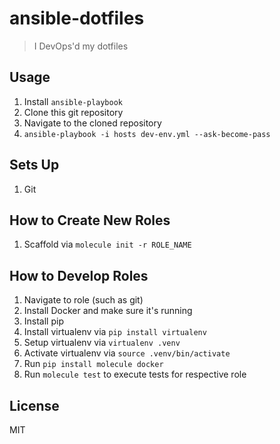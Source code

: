# ansible-dotfiles

> I DevOps'd my dotfiles

## Usage

1. Install `ansible-playbook`
1. Clone this git repository
1. Navigate to the cloned repository
1. `ansible-playbook -i hosts dev-env.yml --ask-become-pass`

## Sets Up

1. Git

## How to Create New Roles

1. Scaffold via `molecule init -r ROLE_NAME`

## How to Develop Roles

1. Navigate to role (such as git)
1. Install Docker and make sure it's running
1. Install pip
1. Install virtualenv via `pip install virtualenv`
1. Setup virtualenv via `virtualenv .venv`
1. Activate virtualenv via `source .venv/bin/activate`
1. Run `pip install molecule docker`
1. Run `molecule test` to execute tests for respective role

## License
MIT
